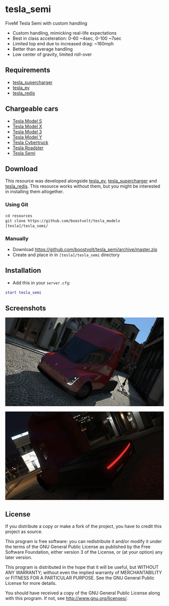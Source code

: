 # tesla_semi

FiveM Tesla Semi with custom handling
- Custom handling, mimicking real-life expectations
- Best in class acceleration: 0-60 ~4sec, 0-100 ~7sec
- Limited top end due to increased drag: ~160mph
- Better than average handling
- Low center of gravity, limited roll-over

## Requirements
- [tesla_supercharger](https://github.com/boostvolt/tesla_supercharger)
- [tesla_ev](https://github.com/boostvolt/tesla_ev)
- [tesla_redis](https://github.com/Boostvolt/tesla_redis)

## Chargeable cars
- [Tesla Model S](https://github.com/boostvolt/tesla_models)
- [Tesla Model X](https://github.com/boostvolt/tesla_modelx)
- [Tesla Model 3](https://github.com/boostvolt/tesla_model3)
- [Tesla Model Y](https://github.com/boostvolt/tesla_modely)
- [Tesla Cybertruck](https://github.com/boostvolt/tesla_cybertruck)
- [Tesla Roadster](https://github.com/boostvolt/tesla_roadster)
- [Tesla Semi](https://github.com/boostvolt/tesla_semi)

## Download

This resource was developed alongside [tesla_ev](https://github.com/boostvolt/tesla_ev), [tesla_supercharger](https://github.com/boostvolt/tesla_supercharger) and [tesla_redis](https://github.com/boostvolt/redis). This resource works without them, but you might be interested in installing them altogether.

### Using Git
```
cd resources
git clone https://github.com/boostvolt/tesla_modelx [tesla]/tesla_semi/
```

### Manually
- Download https://github.com/boostvolt/tesla_semi/archive/master.zip
- Create and place in in `[tesla]/tesla_semi` directory

## Installation
- Add this in your `server.cfg`:

```lua
start tesla_semi
```

## Screenshots

![photo_2019-04-14_00-43-29 (1)](https://github.com/Boostvolt/tesla_semi/blob/master/img/Semi_1.png?raw=true)

![photo_2019-04-14_00-43-29 (2)](https://github.com/Boostvolt/tesla_semi/blob/master/img/Semi_2.png?raw=true)


[wtf_ev]: https://github.com/boostvolt/tesla_ev
[wtf_tesla_supercharger]: https://github.com/boostvolt/tesla_supercharger

## License

If you distribute a copy or make a fork of the project, you have to credit this project as source.

This program is free software: you can redistribute it and/or modify it under the terms of the GNU General Public License as published by the Free Software Foundation, either version 3 of the License, or (at your option) any later version.

This program is distributed in the hope that it will be useful, but WITHOUT ANY WARRANTY; without even the implied warranty of MERCHANTABILITY or FITNESS FOR A PARTICULAR PURPOSE.  See the GNU General Public License for more details.

You should have received a copy of the GNU General Public License along with this program.  If not, see http://www.gnu.org/licenses/.

